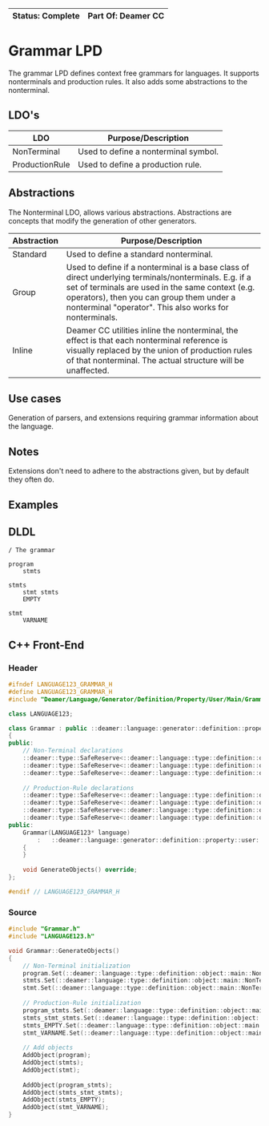 | Status: Complete | Part Of: Deamer CC |
| ---------------- | ------------------ |



# Grammar LPD

The grammar LPD defines context free grammars for languages. It supports nonterminals and production rules. It also adds some abstractions to the nonterminal.

## LDO's

| LDO            | Purpose/Description                  |
| -------------- | ------------------------------------ |
| NonTerminal    | Used to define a nonterminal symbol. |
| ProductionRule | Used to define a production rule.    |

## Abstractions

The Nonterminal LDO, allows various abstractions. Abstractions are concepts that modify the generation of other generators.

| Abstraction | Purpose/Description                                          |
| ----------- | ------------------------------------------------------------ |
| Standard    | Used to define a standard nonterminal.                       |
| Group       | Used to define if a nonterminal is a base class of direct underlying terminals/nonterminals. E.g. if a set of terminals are used in the same context (e.g. operators), then you can group them under a nonterminal "operator". This also works for nonterminals. |
| Inline      | Deamer CC utilities inline the nonterminal, the effect is that each nonterminal reference is visually replaced by the union of production rules of that nonterminal. The actual structure will be unaffected.                        |

## Use cases

Generation of parsers, and extensions requiring grammar information about the language.

## Notes

Extensions don't need to adhere to the abstractions given, but by default they often do.

## Examples

## DLDL

```DLDL
/ The grammar

program
	stmts

stmts
	stmt stmts
	EMPTY

stmt
	VARNAME
```

## C++ Front-End

### Header

```cpp
#ifndef LANGUAGE123_GRAMMAR_H
#define LANGUAGE123_GRAMMAR_H
#include "Deamer/Language/Generator/Definition/Property/User/Main/Grammar.h"

class LANGUAGE123;

class Grammar : public ::deamer::language::generator::definition::property::user::Grammar<LANGUAGE123>
{
public:
    // Non-Terminal declarations
    ::deamer::type::SafeReserve<::deamer::language::type::definition::object::main::NonTerminal> program;
    ::deamer::type::SafeReserve<::deamer::language::type::definition::object::main::NonTerminal> stmts;
    ::deamer::type::SafeReserve<::deamer::language::type::definition::object::main::NonTerminal> stmt;
    
    // Production-Rule declarations
	::deamer::type::SafeReserve<::deamer::language::type::definition::object::main::ProductionRule> program_stmts;
	::deamer::type::SafeReserve<::deamer::language::type::definition::object::main::ProductionRule> stmts_stmt_stmts;
	::deamer::type::SafeReserve<::deamer::language::type::definition::object::main::ProductionRule> stmts_EMPTY;
    ::deamer::type::SafeReserve<::deamer::language::type::definition::object::main::ProductionRule> stmt_VARNAME;
public:
    Grammar(LANGUAGE123* language)
        :	::deamer::language::generator::definition::property::user::Grammar<LANGUAGE123>(language)
    {
    }
    
    void GenerateObjects() override;
};

#endif // LANGUAGE123_GRAMMAR_H
```

### Source

```cpp
#include "Grammar.h"
#include "LANGUAGE123.h"

void Grammar::GenerateObjects()
{
    // Non-Terminal initialization
	program.Set(::deamer::language::type::definition::object::main::NonTerminal("program", { program_stmts.Pointer() }));
	stmts.Set(::deamer::language::type::definition::object::main::NonTerminal("stmts", { stmts_stmt_stmts.Pointer(),stmts_EMPTY.Pointer() }));
	stmt.Set(::deamer::language::type::definition::object::main::NonTerminal("stmt", { stmt_VARNAME.Pointer() }));
    
    // Production-Rule initialization
	program_stmts.Set(::deamer::language::type::definition::object::main::ProductionRule({ Language->stmts.Pointer() }));
	stmts_stmt_stmts.Set(::deamer::language::type::definition::object::main::ProductionRule({ Language->stmt.Pointer(),Language->stmts.Pointer() }));
	stmts_EMPTY.Set(::deamer::language::type::definition::object::main::ProductionRule());
	stmt_VARNAME.Set(::deamer::language::type::definition::object::main::ProductionRule({ Language->VARNAME.Pointer() }));
    
    // Add objects
    AddObject(program);
	AddObject(stmts);
	AddObject(stmt);
    
	AddObject(program_stmts);
    AddObject(stmts_stmt_stmts);
    AddObject(stmts_EMPTY);
    AddObject(stmt_VARNAME);
}
```

